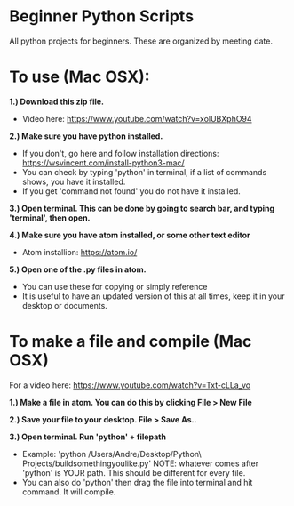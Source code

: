 # Beginner Python Scripts
All python projects for beginners. These are organized by meeting date.

# To use (Mac OSX): 

**1.) Download this zip file.**
- Video here: https://www.youtube.com/watch?v=xolUBXphO94

**2.) Make sure you have python installed.**
- If you don't, go here and follow installation directions: https://wsvincent.com/install-python3-mac/
- You can check by typing 'python' in terminal, if a list of commands shows, you have it installed. 
- If you get 'command not found' you do not have it installed. 

**3.) Open terminal. This can be done by going to search bar, and typing 'terminal', then open.**

**4.) Make sure you have atom installed, or some other text editor**
- Atom installion: https://atom.io/ 

**5.) Open one of the .py files in atom.** 
- You can use these for copying or simply reference
- It is useful to have an updated version of this at all times, keep it in your desktop or documents. 

# To make a file and compile (Mac OSX)

For a video here: https://www.youtube.com/watch?v=Txt-cLLa_vo

**1.) Make a file in atom. You can do this by clicking File > New File**

**2.) Save your file to your desktop. File > Save As..**

**3.) Open terminal. Run 'python' + filepath**
  - Example: 'python /Users/Andre/Desktop/Python\ Projects/buildsomethingyoulike.py' NOTE: whatever comes after 'python' is YOUR path. This should be different for every file. 
  - You can also do 'python' then drag the file into terminal and hit command. It will compile. 
  






  


